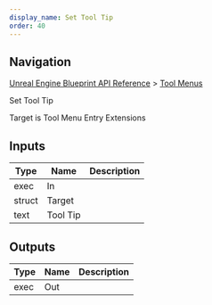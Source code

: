 ```yaml
---
display_name: Set Tool Tip
order: 40
---
```

## Navigation

[Unreal Engine Blueprint API Reference](https://dev.epicgames.com/documentation/en-us/unreal-engine/BlueprintAPI) > [Tool Menus](https://dev.epicgames.com/documentation/en-us/unreal-engine/BlueprintAPI/ToolMenus)

Set Tool Tip

Target is Tool Menu Entry Extensions

## Inputs

| Type | Name | Description |
| --- | --- | --- |
| exec | In |  |
| struct | Target |  |
| text | Tool Tip |  |

## Outputs

| Type | Name | Description |
| --- | --- | --- |
| exec | Out |  |
